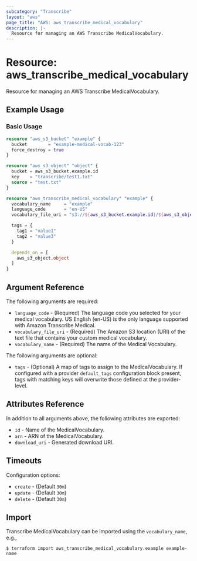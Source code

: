 ```yaml
---
subcategory: "Transcribe"
layout: "aws"
page_title: "AWS: aws_transcribe_medical_vocabulary"
description: |-
  Resource for managing an AWS Transcribe MedicalVocabulary.
---
```


# Resource: aws_transcribe_medical_vocabulary

Resource for managing an AWS Transcribe MedicalVocabulary.

## Example Usage

### Basic Usage

```terraform
resource "aws_s3_bucket" "example" {
  bucket        = "example-medical-vocab-123"
  force_destroy = true
}

resource "aws_s3_object" "object" {
  bucket = aws_s3_bucket.example.id
  key    = "transcribe/test1.txt"
  source = "test.txt"
}

resource "aws_transcribe_medical_vocabulary" "example" {
  vocabulary_name     = "example"
  language_code       = "en-US"
  vocabulary_file_uri = "s3://${aws_s3_bucket.example.id}/${aws_s3_object.object.key}"

  tags = {
    tag1 = "value1"
    tag2 = "value3"
  }

  depends_on = [
    aws_s3_object.object
  ]
}
```

## Argument Reference

The following arguments are required:

* `language_code` - (Required) The language code you selected for your medical vocabulary. US English (en-US) is the only language supported with Amazon Transcribe Medical.
* `vocabulary_file_uri` - (Required) The Amazon S3 location (URI) of the text file that contains your custom medical vocabulary.
* `vocabulary_name` - (Required) The name of the Medical Vocabulary.

The following arguments are optional:

* `tags` - (Optional) A map of tags to assign to the MedicalVocabulary. If configured with a provider `default_tags` configuration block present, tags with matching keys will overwrite those defined at the provider-level.

## Attributes Reference

In addition to all arguments above, the following attributes are exported:

* `id` - Name of the MedicalVocabulary.
* `arn` - ARN of the MedicalVocabulary.
* `download_uri` - Generated download URI.

## Timeouts

Configuration options:

* `create` - (Default `30m`)
* `update` - (Default `30m`)
* `delete` - (Default `30m`)

## Import

Transcribe MedicalVocabulary can be imported using the `vocabulary_name`, e.g.,

```
$ terraform import aws_transcribe_medical_vocabulary.example example-name
```
